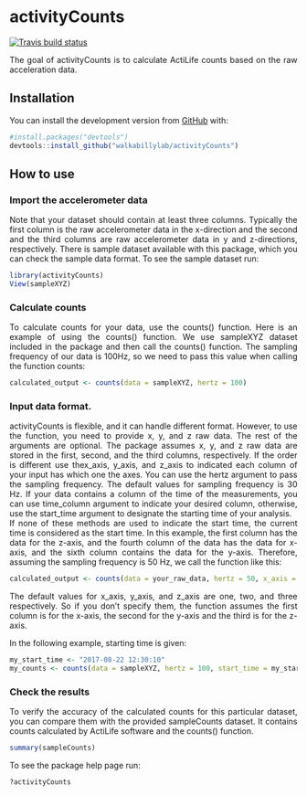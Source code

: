 
<!-- README.md is generated from README.Rmd. Please edit that file -->

<style>
body {
text-align: justify}
</style>

# activityCounts

<!-- badges: start -->

[![Travis build
status](https://travis-ci.org/walkabillylab/activityCounts.svg?branch=master)](https://travis-ci.org/walkabillylab/activityCounts)
<!-- badges: end -->

The goal of activityCounts is to calculate ActiLife counts based on the
raw acceleration data.

## Installation

You can install the development version from
[GitHub](https://github.com/) with:

``` r
#install.packages("devtools")
devtools::install_github("walkabillylab/activityCounts")
```

## How to use

### Import the accelerometer data

Note that your dataset should contain at least three columns. Typically
the first column is the raw accelerometer data in the x-direction and
the second and the third columns are raw accelerometer data in y and
z-directions, respectively. There is sample dataset available with this
package, which you can check the sample data format. To see the sample
dataset run:

``` r
library(activityCounts)
View(sampleXYZ)
```

### Calculate counts

To calculate counts for your data, use the counts() function. Here is an
example of using the counts() function. We use sampleXYZ dataset
included in the package and then call the counts() function. The
sampling frequency of our data is 100Hz, so we need to pass this value
when calling the function counts:

``` r
calculated_output <- counts(data = sampleXYZ, hertz = 100)
```

### Input data format.

activityCounts is flexible, and it can handle different format. However,
to use the function, you need to provide x, y, and z raw data. The rest
of the arguments are optional. The package assumes x, y, and z raw data
are stored in the first, second, and the third columns, respectively. If
the order is different use thex\_axis, y\_axis, and z\_axis to indicated
each column of your input has which one the axes. You can use the hertz
argument to pass the sampling frequency. The default values for sampling
frequency is 30 Hz. If your data contains a column of the time of the
measurements, you can use time\_column argument to indicate your desired
column, otherwise, use the start\_time argument to designate the
starting time of your analysis.<br> If none of these methods are used to
indicate the start time, the current time is considered as the start
time. In this example, the first column has the data for the z-axis, and
the fourth column of the data has the data for x-axis, and the sixth
column contains the data for the y-axis. Therefore, assuming the
sampling frequency is 50 Hz, we call the function like
this:

``` r
calculated_output <- counts(data = your_raw_data, hertz = 50, x_axis = 4, y_axis = 6, z_axis = 1)
```

The default values for x\_axis, y\_axis, and z\_axis are one, two, and
three respectively. So if you don’t specify them, the function assumes
the first column is for the x-axis, the second for the y-axis and the
third is for the z-axis.

In the following example, starting time is given:

``` r
my_start_time <- "2017-08-22 12:30:10"
my_counts <- counts(data = sampleXYZ, hertz = 100, start_time = my_start_time)
```

### Check the results

To verify the accuracy of the calculated counts for this particular
dataset, you can compare them with the provided sampleCounts dataset. It
contains counts calculated by ActiLife software and the counts()
function.

``` r
summary(sampleCounts)
```

To see the package help page run:

``` r
?activityCounts
```
